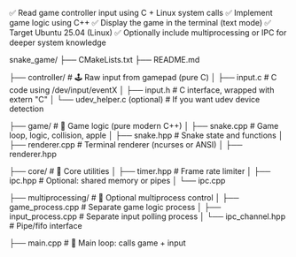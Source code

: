 ✅ Read game controller input using C + Linux system calls
✅ Implement game logic using C++
✅ Display the game in the terminal (text mode)
✅ Target Ubuntu 25.04 (Linux)
✅ Optionally include multiprocessing or IPC for deeper system knowledge

snake_game/
├── CMakeLists.txt
├── README.md

├── controller/                     # 🕹️ Raw input from gamepad (pure C)
│   ├── input.c                     # C code using /dev/input/eventX
│   ├── input.h                     # C interface, wrapped with extern "C"
│   └── udev_helper.c (optional)   # If you want udev device detection

├── game/                           # 🐍 Game logic (pure modern C++)
│   ├── snake.cpp                   # Game loop, logic, collision, apple
│   ├── snake.hpp                   # Snake state and functions
│   ├── renderer.cpp                # Terminal renderer (ncurses or ANSI)
│   ├── renderer.hpp

├── core/                           # 🧠 Core utilities
│   ├── timer.hpp                   # Frame rate limiter
│   ├── ipc.hpp                     # Optional: shared memory or pipes
│   └── ipc.cpp

├── multiprocessing/               # 🧵 Optional multiprocess control
│   ├── game_process.cpp           # Separate game logic process
│   ├── input_process.cpp          # Separate input polling process
│   └── ipc_channel.hpp            # Pipe/fifo interface

├── main.cpp                        # 🔁 Main loop: calls game + input
